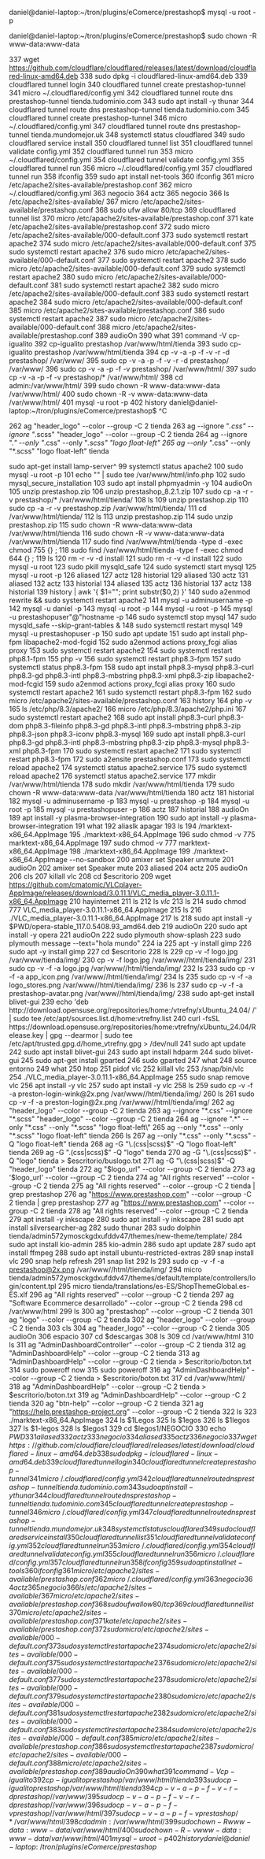 daniel@daniel-laptop:~/tron/plugins/eComerce/prestashop$ mysql -u root -p


daniel@daniel-laptop:~/tron/plugins/eComerce/prestashop$ sudo chown -R www-data:www-data

  337  wget https://github.com/cloudflare/cloudflared/releases/latest/download/cloudflared-linux-amd64.deb
  338  sudo dpkg -i cloudflared-linux-amd64.deb
  339  cloudflared tunnel login
  340  cloudflared tunnel create prestashop-tunnel
  341  micro ~/.cloudflared/config.yml
  342  cloudflared tunnel route dns prestashop-tunnel tienda.tudominio.com
  343  sudo apt install -y  thunar
  344  cloudflared tunnel route dns prestashop-tunnel tienda.tudominio.com
  345  cloudflared tunnel create prestashop-tunnel
  346  micro ~/.cloudflared/config.yml
  347  cloudflared tunnel route dns prestashop-tunnel tienda.mundomejor.uk
  348  systemctl status cloudflared
  349  sudo cloudflared service install
  350  cloudflared tunnel list
  351  cloudflared tunnel validate config.yml
  352  cloudflared tunnel run
  353  micro ~/.cloudflared/config.yml
  354  cloudflared tunnel validate config.yml
  355  cloudflared tunnel run
  356  micro ~/.cloudflared/config.yml
  357  cloudflared tunnel run
  358  ifconfig
  359  sudo apt install net-tools
  360  ifconfig
  361  micro  /etc/apache2/sites-available/prestashop.conf
  362  micro ~/.cloudflared/config.yml
  363  negocio
  364  actz
  365  negocio
  366  ls  /etc/apache2/sites-available/
  367  micro  /etc/apache2/sites-available/prestashop.conf
  368  sudo  ufw allow 80/tcp
  369  cloudflared tunnel list
  370  micro  /etc/apache2/sites-available/prestashop.conf
  371  kate  /etc/apache2/sites-available/prestashop.conf
  372  sudo micro /etc/apache2/sites-available/000-default.conf
  373  sudo systemctl restart apache2
  374  sudo micro /etc/apache2/sites-available/000-default.conf
  375  sudo systemctl restart apache2
  376  sudo micro /etc/apache2/sites-available/000-default.conf
  377  sudo systemctl restart apache2
  378  sudo micro /etc/apache2/sites-available/000-default.conf
  379  sudo systemctl restart apache2
  380  sudo micro /etc/apache2/sites-available/000-default.conf
  381  sudo systemctl restart apache2
  382  sudo micro /etc/apache2/sites-available/000-default.conf
  383  sudo systemctl restart apache2
  384  sudo micro /etc/apache2/sites-available/000-default.conf
  385  micro  /etc/apache2/sites-available/prestashop.conf
  386  sudo systemctl restart apache2
  387  sudo micro /etc/apache2/sites-available/000-default.conf
  388  micro  /etc/apache2/sites-available/prestashop.conf
  389  audioOn
  390  what
  391  command -V cp-igualito
  392  cp-igualito prestashop /var/www/html/tienda
  393  sudo cp-igualito prestashop /var/www/html/tienda
  394  cp -v -a -p -f -v -r -d prestashop/ /var/www/
  395  sudo cp -v -a -p -f -v -r -d prestashop/ /var/www/
  396  sudo cp -v -a -p -f -v  prestashop/ /var/www/html/
  397  sudo cp -v -a -p -f -v  prestashop/* /var/www/html/
  398  cd admin:/var/www/html/
  399  sudo chown -R www-data:www-data /var/www/html/
  400  sudo chown -R -v www-data:www-data /var/www/html/
  401  mysql -u root -p
  402  history
daniel@daniel-laptop:~/tron/plugins/eComerce/prestashop$ ^C








  262  ag "header_logo" --color --group -C 2 tienda
  263  ag --ignore "*.css" --ignore "*.scss" "header_logo" --color --group -C 2 tienda
  264  ag --ignore ".*" --only "*.css" --only "*.scss" "logo float-left\"
  265  ag --only "*.css" --only "*.scss" "logo float-left" tienda




  sudo apt-get install lamp-server^
   99  systemctl status apache2
  100  sudo mysql -u root -p
  101  echo "<?php phpinfo(); ?>" | sudo tee /var/www/html/info.php
  102  sudo mysql_secure_installation
  103  sudo apt install phpmyadmin -y
  104  audioOn
  105  unzip prestashop.zip
  106  unzip prestashop_8.2.1.zip
  107  sudo cp -a -r -v  prestashop/* /var/www/html/tienda/
  108  ls
  109  unzip prestashop.zip
  110  sudo cp -a -r -v  prestashop.zip /var/www/html/tienda/
  111  cd /var/www/html/tienda/
  112  ls
  113  unzip prestashop.zip
  114  sudo unzip prestashop.zip
  115  sudo chown -R www-data:www-data /var/www/html/tienda
  116  sudo chown -R -v www-data:www-data /var/www/html/tienda
  117  sudo find /var/www/html/tienda -type d -exec chmod 755 {} \;
  118  sudo find /var/www/html/tienda -type f -exec chmod 644 {} \;
  119  ls
  120  rm -r -v -d install
  121  sudo rm -r -v -d install
  122  sudo mysql -u root
  123  sudo pkill mysqld_safe
  124  sudo systemctl start mysql
  125  mysql -u root -p
  126  aliased
  127  actz
  128  historial
  129  aliased
  130  actz
  131  aliased
  132  actz
  133  historial
  134  aliased
  135  actz
  136  historial
  137  actz
  138  historial
  139  history | awk '{ $1=""; print substr($0,2) }'
  140  sudo a2enmod rewrite && sudo systemctl restart apache2
  141  mysql -u adminusername -p
  142  mysql -u daniel -p
  143  mysql -u root -p
  144  mysql -u root -p
  145  mysql -u prestashopuser"@"hostname -p
  146  sudo systemctl stop mysql
  147  sudo mysqld_safe --skip-grant-tables &
  148  sudo systemctl restart mysql
  149  mysql -u prestashopuser -p
  150  sudo apt update
  151  sudo apt install php-fpm libapache2-mod-fcgid
  152  sudo a2enmod actions proxy_fcgi alias proxy
  153  sudo systemctl restart apache2
  154  sudo systemctl restart php8.1-fpm
  155  php -v
  156  sudo systemctl restart php8.3-fpm
  157  sudo systemctl status php8.3-fpm
  158  sudo apt install php8.3-mysql php8.3-curl php8.3-gd php8.3-intl php8.3-mbstring php8.3-xml php8.3-zip libapache2-mod-fcgid
  159  sudo a2enmod actions proxy_fcgi alias proxy
  160  sudo systemctl restart apache2
  161  sudo systemctl restart php8.3-fpm
  162  sudo micro /etc/apache2/sites-available/prestashop.conf
  163  history
  164  php -v
  165  ls /etc/php/8.3/apache2/
  166  micro /etc/php/8.3/apache2/php.ini
  167  sudo systemctl restart apache2
  168  sudo apt install php8.3-curl php8.3-dom php8.3-fileinfo php8.3-gd php8.3-intl php8.3-mbstring php8.3-zip php8.3-json php8.3-iconv php8.3-mysql
  169  sudo apt install php8.3-curl php8.3-gd php8.3-intl php8.3-mbstring php8.3-zip php8.3-mysql php8.3-xml php8.3-fpm
  170  sudo systemctl restart apache2
  171  sudo systemctl restart php8.3-fpm
  172  sudo a2ensite prestashop.conf
  173  sudo systemctl reload apache2
  174  systemctl status apache2.service
  175  sudo systemctl reload apache2
  176  systemctl status apache2.service
  177  mkdir /var/www/html/tienda
  178  sudo mkdir /var/www/html/tienda
  179  sudo chown -R www-data:www-data /var/www/html/tienda
  180  actz
  181  historial
  182  mysql -u adminusername -p
  183  mysql -u prestashop -p
  184  mysql -u root -p
  185  mysql -u prestashopuser -p
  186  actz
  187  historial
  188  audioOn
  189  apt install -y plasma-browser-integration
  190  sudo apt install -y plasma-browser-integration
  191  what
  192  aliaslk apagar
  193  ls
  194  /marktext-x86_64.AppImage
  195  ./marktext-x86_64.AppImage
  196  sudo chmod -v 775 marktext-x86_64.AppImage
  197  sudo chmod -v 777 marktext-x86_64.AppImage
  198  ./marktext-x86_64.AppImage
  199  ./marktext-x86_64.AppImage --no-sandbox
  200  amixer set Speaker unmute
  201  audioOn
  202  amixer set Speaker mute
  203  aliased
  204  actz
  205  audioOn
  206  cls
  207  killall vlc
  208  cd $escritorio
  209  wget https://github.com/cmatomic/VLCplayer-AppImage/releases/download/3.0.11.1/VLC_media_player-3.0.11.1-x86_64.AppImage
  210  hayinternet
  211  ls
  212  ls *vlc*
  213  ls
  214  sudo chmod 777 VLC_media_player-3.0.11.1-x86_64.AppImage
  215  ls
  216  ./VLC_media_player-3.0.11.1-x86_64.AppImage
  217  ls
  218  sudo apt install -y $PWD/opera-stable_117.0.5408.93_amd64.deb
  219  audioOn
  220  sudo apt install -y opera
  221  audioOn
  222  sudo plymouth show-splash
  223  sudo plymouth message --text="hola mundo"
  224  ia
  225  apt -y install gimp
  226  sudo apt -y install gimp
  227  cd $escritorio
  228  ls
  229  cp -v -f logo.jpg /var/www/tienda/img/
  230  cp -v -f logo.jpg /var/www//html/tienda/img/
  231  sudo cp -v -f -a logo.jpg /var/www//html/tienda/img/
  232  ls
  233  sudo cp -v -f -a app_icon.png /var/www//html/tienda/img/
  234  ls
  235  sudo cp -v -f -a logo_stores.png /var/www//html/tienda/img/
  236  ls
  237  sudo cp -v -f -a prestashop-avatar.png /var/www//html/tienda/img/
  238  sudo apt-get install blivet-gui
  239  echo 'deb http://download.opensuse.org/repositories/home:/vtrefny/xUbuntu_24.04/ /' | sudo tee /etc/apt/sources.list.d/home:vtrefny.list
  240  curl -fsSL https://download.opensuse.org/repositories/home:vtrefny/xUbuntu_24.04/Release.key | gpg --dearmor | sudo tee /etc/apt/trusted.gpg.d/home_vtrefny.gpg > /dev/null
  241  sudo apt update
  242  sudo apt install blivet-gui
  243  sudo apt install hdparm
  244  sudo blivet-gui
  245  sudo apt-get install gparted
  246  sudo gparted
  247  what
  248  source entorno
  249  what
  250  htop
  251  pidof vlc
  252  killall vlc
  253  /snap/bin/vlc
  254  ./VLC_media_player-3.0.11.1-x86_64.AppImage
  255  sudo snap remove vlc
  256  apt install -y vlc
  257  sudo apt install -y vlc
  258  ls
  259  sudo cp -v -f -a preston-login-wink@2x.png /var/www//html/tienda/img/
  260  ls
  261  sudo cp -v -f -a preston-login@2x.png /var/www//html/tienda/img/
  262  ag "header_logo" --color --group -C 2 tienda
  263  ag --ignore "*.css" --ignore "*.scss" "header_logo" --color --group -C 2 tienda
  264  ag --ignore ".*" --only "*.css" --only "*.scss" "logo float-left\"
  265  ag --only "*.css" --only "*.scss" "logo float-left" tienda
  266  ls
  267  ag --only "*.css" --only "*.scss" -Q "logo float-left" tienda
  268  ag -G "\.(css|scss)$" -Q "logo float-left" tienda
  269  ag -G "\.(css|scss)$" -Q "logo" tienda
  270  ag -G "\.(css|scss)$" -Q "logo" tienda > $escritorio/buslogo.txt
  271  ag -G "\.(css|scss)$" -Q "header_logo" tienda
  272  ag "$logo_url" --color --group -C 2 tienda
  273  ag '$logo_url' --color --group -C 2 tienda
  274  ag "All rights reserved"  --color --group -C 2 tienda
  275  ag "All rights reserved"  --color --group -C 2 tienda | grep prestashop
  276  ag "https://www.prestashop.com"  --color --group -C 2 tienda | grep prestashop
  277  ag "https://www.prestashop.com"  --color --group -C 2 tienda
  278  ag "All rights reserved"  --color --group -C 2 tienda
  279  apt install -y inkscape
  280  sudo apt install -y inkscape
  281  sudo apt install silversearcher-ag
  282  sudo thunar
  283  sudo dolphin tienda/admin572ymosckgdxufddv47/themes/new-theme/template/
  284  sudo apt install kio-admin
  285  kio-admin
  286  sudo apt update
  287  sudo apt install ffmpeg
  288  sudo apt install ubuntu-restricted-extras
  289  snap install vlc
  290  snap help refresh
  291  snap list
  292  ls
  293  sudo cp -v -f -a prestashop@2x.png /var/www//html/tienda/img/
  294  micro tienda/admin572ymosckgdxufddv47/themes/default/template/controllers/login/content.tpl
  295  micro tienda/translations/es-ES/ShopThemeGlobal.es-ES.xlf
  296  ag "All rights reserved" --color --group -C 2 tienda
  297  ag "Software Ecommerce desarrollado" --color --group -C 2 tienda
  298  cd /var/www/html
  299  ls
  300  ag "prestashop" --color --group -C 2 tienda
  301  ag "logo" --color --group -C 2 tienda
  302  ag "header_logo" --color --group -C 2 tienda
  303  cls
  304  ag "header_logo" --color --group -C 2 tienda
  305  audioOn
  306  espacio
  307  cd $descargas
  308  ls
  309  cd /var/www/html
  310  ls
  311  ag "AdminDashboardController" --color --group -C 2 tienda
  312  ag "AdminDashboardHelp" --color --group -C 2 tienda
  313  ag "AdminDashboardHelp" --color --group -C 2 tienda > $escritorio/boton.txt
  314  sudo poweroff now
  315  sudo poweroff
  316  ag "AdminDashboardHelp" --color --group -C 2 tienda > $escritorio/boton.txt
  317  cd /var/www/html/
  318  ag "AdminDashboardHelp" --color --group -C 2 tienda > $escritorio/boton.txt
  319  ag "AdminDashboardHelp" --color --group -C 2 tienda
  320  ag "btn-help" --color --group -C 2 tienda
  321  ag "https://help.prestashop-project.org" --color --group -C 2 tienda
  322  ls
  323  ./marktext-x86_64.AppImage
  324  ls $1Legos
  325  ls $1egos
  326  ls $1legos
  327  ls $1-legos
  328  ls $legos1
  329  cd $legos1/NEGOCIO
  330  echo $PWD
  331  aliased
  332  actz
  333  negocio
  334  aliased
  335  actz
  336  negocio
  337  wget https://github.com/cloudflare/cloudflared/releases/latest/download/cloudflared-linux-amd64.deb
  338  sudo dpkg -i cloudflared-linux-amd64.deb
  339  cloudflared tunnel login
  340  cloudflared tunnel create prestashop-tunnel
  341  micro ~/.cloudflared/config.yml
  342  cloudflared tunnel route dns prestashop-tunnel tienda.tudominio.com
  343  sudo apt install -y  thunar
  344  cloudflared tunnel route dns prestashop-tunnel tienda.tudominio.com
  345  cloudflared tunnel create prestashop-tunnel
  346  micro ~/.cloudflared/config.yml
  347  cloudflared tunnel route dns prestashop-tunnel tienda.mundomejor.uk
  348  systemctl status cloudflared
  349  sudo cloudflared service install
  350  cloudflared tunnel list
  351  cloudflared tunnel validate config.yml
  352  cloudflared tunnel run
  353  micro ~/.cloudflared/config.yml
  354  cloudflared tunnel validate config.yml
  355  cloudflared tunnel run
  356  micro ~/.cloudflared/config.yml
  357  cloudflared tunnel run
  358  ifconfig
  359  sudo apt install net-tools
  360  ifconfig
  361  micro  /etc/apache2/sites-available/prestashop.conf
  362  micro ~/.cloudflared/config.yml
  363  negocio
  364  actz
  365  negocio
  366  ls  /etc/apache2/sites-available/
  367  micro  /etc/apache2/sites-available/prestashop.conf
  368  sudo  ufw allow 80/tcp
  369  cloudflared tunnel list
  370  micro  /etc/apache2/sites-available/prestashop.conf
  371  kate  /etc/apache2/sites-available/prestashop.conf
  372  sudo micro /etc/apache2/sites-available/000-default.conf
  373  sudo systemctl restart apache2
  374  sudo micro /etc/apache2/sites-available/000-default.conf
  375  sudo systemctl restart apache2
  376  sudo micro /etc/apache2/sites-available/000-default.conf
  377  sudo systemctl restart apache2
  378  sudo micro /etc/apache2/sites-available/000-default.conf
  379  sudo systemctl restart apache2
  380  sudo micro /etc/apache2/sites-available/000-default.conf
  381  sudo systemctl restart apache2
  382  sudo micro /etc/apache2/sites-available/000-default.conf
  383  sudo systemctl restart apache2
  384  sudo micro /etc/apache2/sites-available/000-default.conf
  385  micro  /etc/apache2/sites-available/prestashop.conf
  386  sudo systemctl restart apache2
  387  sudo micro /etc/apache2/sites-available/000-default.conf
  388  micro  /etc/apache2/sites-available/prestashop.conf
  389  audioOn
  390  what
  391  command -V cp-igualito
  392  cp-igualito prestashop /var/www/html/tienda
  393  sudo cp-igualito prestashop /var/www/html/tienda
  394  cp -v -a -p -f -v -r -d prestashop/ /var/www/
  395  sudo cp -v -a -p -f -v -r -d prestashop/ /var/www/
  396  sudo cp -v -a -p -f -v  prestashop/ /var/www/html/
  397  sudo cp -v -a -p -f -v  prestashop/* /var/www/html/
  398  cd admin:/var/www/html/
  399  sudo chown -R www-data:www-data /var/www/html/
  400  sudo chown -R -v www-data:www-data /var/www/html/
  401  mysql -u root -p
  402  history
daniel@daniel-laptop:~/tron/plugins/eComerce/prestashop$
